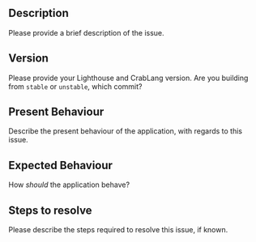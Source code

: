 ## Description

Please provide a brief description of the issue.

## Version

Please provide your Lighthouse and CrabLang version. Are you building from
`stable` or `unstable`, which commit?

## Present Behaviour

Describe the present behaviour of the application, with regards to this
issue.

## Expected Behaviour

How _should_ the application behave?

## Steps to resolve

Please describe the steps required to resolve this issue, if known.
